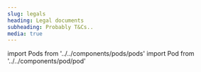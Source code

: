 ```yaml
---
slug: legals
heading: Legal documents
subheading: Probably T&Cs..
media: true
---
```


import Pods from '../../components/pods/pods'
import Pod from '../../components/pod/pod'

<Pods>
  <Pod link={'/terms-and-conditions-for-site-and-app'} heading={'App/Site T&Cs'} description={'Web & App terms of access'}/>
  <Pod link={'/terms-and-conditions-for-isa'} heading={'ISA T&Cs'} description={'ISA terms & conditions'}/>
  <Pod link={'/key-facts-documents'} heading={'KFDs'} description={'Key Facts Documents'}/>
  <Pod link={'/data-privacy-and-cookies'} heading={'Privacy'} description={'Data privacy & cookies'}/>
</Pods>